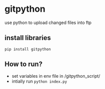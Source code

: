 # gitpython
use python to upload changed files into ftp






## install libraries
``` pip install gitpython ```


## How to run?
- set variables in env file in /gitpython_script/
- intially run ``` python index.py ```
